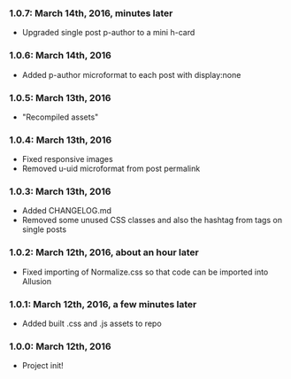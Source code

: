### 1.0.7: March 14th, 2016, minutes later
* Upgraded single post p-author to a mini h-card

### 1.0.6: March 14th, 2016
* Added p-author microformat to each post with display:none

### 1.0.5: March 13th, 2016
* "Recompiled assets"

### 1.0.4: March 13th, 2016
* Fixed responsive images
* Removed u-uid microformat from post permalink

### 1.0.3: March 13th, 2016
* Added CHANGELOG.md
* Removed some unused CSS classes and also the hashtag from tags on single posts

### 1.0.2: March 12th, 2016, about an hour later
* Fixed importing of Normalize.css so that code can be imported into Allusion

### 1.0.1: March 12th, 2016, a few minutes later
* Added built .css and .js assets to repo

### 1.0.0: March 12th, 2016
* Project init!
